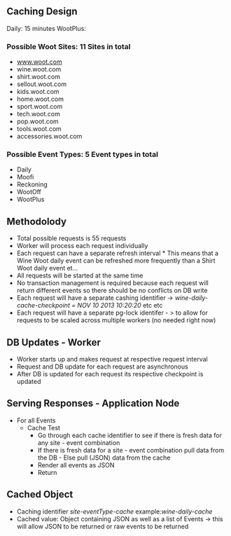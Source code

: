 ## Caching Design

Daily: 15 minutes
WootPlus:


### Possible Woot Sites: 11 Sites in total

*   www.woot.com
*   wine.woot.com
*   shirt.woot.com
*   sellout.woot.com
*   kids.woot.com
*   home.woot.com
*   sport.woot.com
*   tech.woot.com
*   pop.woot.com
*   tools.woot.com
*   accessories.woot.com


### Possible Event Types: 5 Event types in total

*   Daily
*   Moofi
*   Reckoning
*   WootOff
*   WootPlus


## Methodolody
*   Total possible requests is 55 requests
*   Worker will process each request individually
*   Each request can have a separate refresh interval
        *   This means that a Wine Woot daily event can be refreshed more frequently than a Shirt Woot daily event et...
*   All requests will be started at the same time
*   No transaction management is required because each request will return different events so there should be no conflicts on DB write
*   Each request will have a separate cashing identifier -> _wine-daily-cache-checkpoint = NOV 10 2013 10:20:20_ etc etc
*   Each request will have a separate pg-lock identifer - > to allow for requests to be scaled across multiple workers (no needed right now)


## DB Updates - Worker
*   Worker starts up and makes request at respective request interval
*   Request and DB update for each request are asynchronous
*   After DB is updated for each request its respective checkpoint is updated

## Serving Responses - Application Node
*   For all Events
    *   Cache Test
        *   Go through each cache identifier to see if there is fresh data for any site - event combination
        *   If there is fresh data for a site - event combination pull data from the DB - Else pull (JSON) data from the cache
        *   Render all events as JSON
        *   Return

## Cached Object
*   Caching identifier _site-eventType-cache_ example:_wine-daily-cache_
*   Cached value: Object containing JSON as well as a list of Events -> this will allow JSON to be returned or raw events to be returned